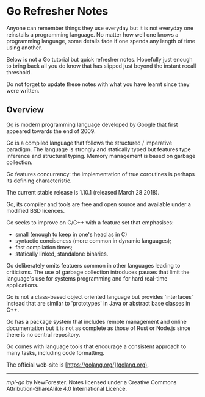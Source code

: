 <!-- mpl-go by NewForester:  programming notes on and examples in Go -->

# Go Refresher Notes

Anyone can remember things they use everyday but it is not everyday one reinstalls a programming language.
No matter how well one knows a programming language, some details fade if one spends any length of time using another.

Below is not a Go tutorial but quick refresher notes.
Hopefully just enough to bring back all you do know that has slipped just beyond the instant recall threshold.

Do not forget to update these notes with what you have learnt since they were written.

## Overview

[Go](https://en.wikipedia.org/wiki/Golang)
is modern programming language developed by Google that first appeared towards the end of 2009.

Go is a compiled language that follows the structured / imperative paradigm.
The language is strongly and statically typed but features type inference and structural typing.
Memory management is based on garbage collection.

Go features concurrency:  the implementation of true coroutines is perhaps its defining characteristic.

The current stable release is 1.10.1 (released March 28 2018).

Go, its compiler and tools are free and open source and available under a modified BSD licences.

Go seeks to improve on C/C++ with a feature set that emphasises:

  * small (enough to keep in one's head as in C)
  * syntactic conciseness (more common in dynamic languages);
  * fast compilation times;
  * statically linked, standalone binaries.

Go deliberately omits featuers common in other languages leading to criticisms.
The use of garbage collection introduces pauses that limit the language's
use for systems programming and for hard real-time applications.

Go is not a class-based object oriented language but provides 'interfaces' instead that are similar to 'prototypes' in Java or
abstract base classes in C++.

Go has a package system that includes remote management and online documentation but
it is not as complete as those of Rust or Node.js since there is no central repository.

Go comes with language tools that encourage a consistent approach to many tasks, including code formatting.

The official web-site is [https://golang.org/](golang.org).

---

*mpl-go* by NewForester.
Notes licensed under a Creative Commons Attribution-ShareAlike 4.0 International Licence.

<!-- EOF -->
